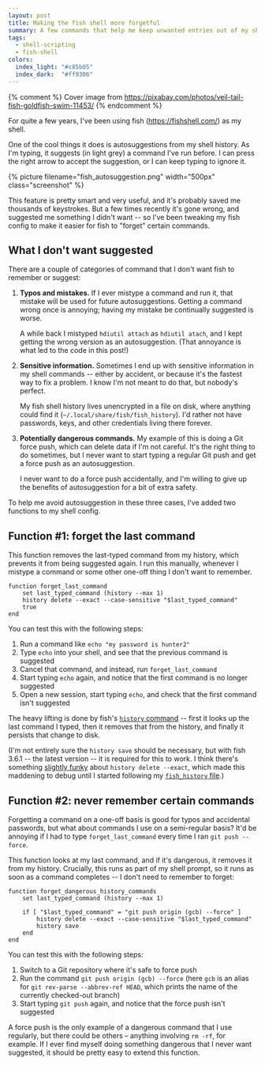 ```yaml
---
layout: post
title: Making the fish shell more forgetful
summary: A few commands that help me keep unwanted entries out of my shell’s autocomplete.
tags:
  - shell-scripting
  - fish-shell
colors:
  index_light: "#c85b05"
  index_dark:  "#ff9306"
---
```


{% comment %}
  Cover image from https://pixabay.com/photos/veil-tail-fish-goldfish-swim-11453/
{% endcomment %}

For quite a few years, I've been using fish (<https://fishshell.com/>) as my shell.

One of the cool things it does is autosuggestions from my shell history.
As I'm typing, it suggests (in light grey) a command I've run before.
I can press the right arrow to accept the suggestion, or I can keep typing to ignore it.

{%
  picture
  filename="fish_autosuggestion.png"
  width="500px"
  class="screenshot"
%}

This feature is pretty smart and very useful, and it's probably saved me thousands of keystrokes.
But a few times recently it's gone wrong, and suggested me something I didn't want -- so I've been tweaking my fish config to make it easier for fish to "forget" certain commands.

## What I don't want suggested

There are a couple of categories of command that I don't want fish to remember or suggest:

1.  **Typos and mistakes.**
    If I ever mistype a command and run it, that mistake will be used for future autosuggestions.
    Getting a command wrong once is annoying; having my mistake be continually suggested is worse.
    
    A while back I mistyped `hdiutil attach` as `hdiutil atach`, and I kept getting the wrong version as an autosuggestion.
    (That annoyance is what led to the code in this post!)

2.  **Sensitive information.**
    Sometimes I end up with sensitive information in my shell commands -- either by accident, or because it's the fastest way to fix a problem.
    I know I'm not meant to do that, but nobody's perfect.
    
    My fish shell history lives unencrypted in a file on disk, where anything could find it (`~/.local/share/fish/fish_history`).
    I'd rather not have passwords, keys, and other credentials living there forever.

3.  **Potentially dangerous commands.**
    My example of this is doing a Git force push, which can delete data if I'm not careful.
    It's the right thing to do sometimes, but I never want to start typing a regular Git push and get a force push as an autosuggestion.
    
    I never want to do a force push accidentally, and I'm willing to give up the benefits of autosuggestion for a bit of extra safety.

To help me avoid autosuggestion in these three cases, I've added two functions to my shell config.

## Function #1: forget the last command

This function removes the last-typed command from my history, which prevents it from being suggested again.
I run this manually, whenever I mistype a command or some other one-off thing I don't want to remember.

```shell
function forget_last_command
    set last_typed_command (history --max 1)
    history delete --exact --case-sensitive "$last_typed_command"
    true
end
```

You can test this with the following steps:

1.  Run a command like `echo "my password is hunter2"`
2.  Type `echo` into your shell, and see that the previous command is suggested
3.  Cancel that command, and instead, run `forget_last_command`
4.  Start typing `echo` again, and notice that the first command is no longer suggested
5.  Open a new session, start typing `echo`, and check that the first command isn't suggested

The heavy lifting is done by fish's [`history` command][history] -- first it looks up the last command I typed, then it removes that from the history, and finally it persists that change to disk.

(I'm not entirely sure the `history save` should be necessary, but with fish 3.6.1 -- the latest version -- it is required for this to work.
I think there's something [slightly funky][bug_10066] about `history delete --exact`, which made this maddening to debug until I started following my [`fish_history` file][file].)

[history]: https://fishshell.com/docs/current/cmds/history.html
[bug_10066]: https://github.com/fish-shell/fish-shell/issues/10066
[file]: https://fishshell.com/docs/current/cmds/history.html#customizing-the-name-of-the-history-file

## Function #2: never remember certain commands

Forgetting a command on a one-off basis is good for typos and accidental passwords, but what about commands I use on a semi-regular basis?
It'd be annoying if I had to type `forget_last_command` every time I ran `git push --force`.

This function looks at my last command, and if it's dangerous, it removes it from my history.
Crucially, this runs as part of my shell prompt, so it runs as soon as a command completes -- I don't need to remember to forget:

```shell
function forget_dangerous_history_commands
    set last_typed_command (history --max 1)

    if [ "$last_typed_command" = "git push origin (gcb) --force" ]
        history delete --exact --case-sensitive "$last_typed_command"
        history save
    end
end
```

You can test this with the following steps:

1.  Switch to a Git repository where it's safe to force push
2.  Run the command `git push origin (gcb) --force` (here `gcb` is an alias for `git rev-parse --abbrev-ref HEAD`, which prints the name of the currently checked-out branch)
3.  Start typing `git push` again, and notice that the force push isn't suggested

A force push is the only example of a dangerous command that I use regularly, but there could be others – anything involving `rm -rf`, for example.
If I ever find myself doing something dangerous that I never want suggested, it should be pretty easy to extend this function.
